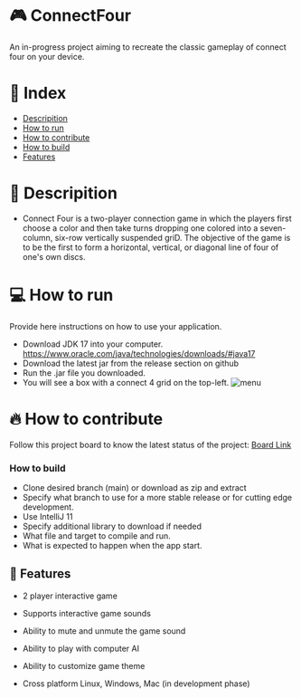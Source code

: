 # 🎮 ConnectFour

An in-progress project aiming to recreate the classic gameplay of connect four on your device.

# 📒 Index
- [Descripition](https://github.com/cis3296f22/001-connect4group2/blob/main/README.md#-descripition)
- [How to run](https://github.com/cis3296f22/001-connect4group2/blob/main/README.md#-how-to-run)
- [How to contribute](https://github.com/cis3296f22/001-connect4group2/blob/main/README.md#-how-to-contribute)
- [How to build](https://github.com/cis3296f22/001-connect4group2/blob/main/README.md#how-to-build)
- [Features](https://github.com/cis3296f22/001-connect4group2/blob/main/README.md#-features)


# 📄 Descripition

- Connect Four is a two-player connection game in which the players first choose a color and then take turns dropping one colored into a seven-column, six-row vertically   suspended griD. The objective of the game is to be the first to form a horizontal, vertical, or diagonal line of four of one's own discs.


# 💻 How to run
Provide here instructions on how to use your application.   
- Download JDK 17 into your computer. https://www.oracle.com/java/technologies/downloads/#java17
- Download the latest jar from the release section on github  
- Run the .jar file you downloaded.
- You will see a box with a connect 4 grid on the top-left.
![menu](https://user-images.githubusercontent.com/97613314/204380385-38b25dbb-1335-4844-92da-44063a861680.png)


# 🔥 How to contribute
Follow this project board to know the latest status of the project: [Board Link](https://github.com/orgs/cis3296f22/projects/94/views/1)

### How to build
- Clone desired branch (main) or download as zip and extract
- Specify what branch to use for a more stable release or for cutting edge development.  
- Use IntelliJ 11
- Specify additional library to download if needed 
- What file and target to compile and run. 
- What is expected to happen when the app start. 

## 📄 Features
 - 2 player interactive game
 - Supports interactive game sounds
 - Ability to mute and unmute the game sound 
 - Ability to play with computer AI
 - Ability to customize game theme 

 - Cross platform Linux, Windows, Mac (in development phase)
